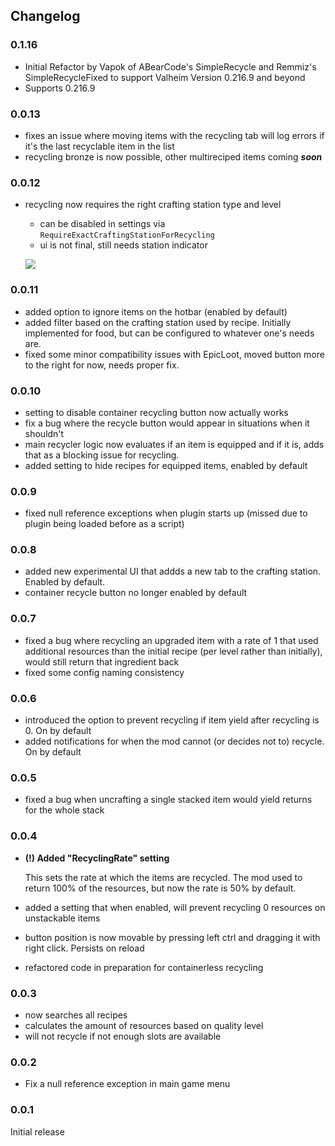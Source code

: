 ## Changelog

### 0.1.16
- Initial Refactor by Vapok of ABearCode's SimpleRecycle and Remmiz's SimpleRecycleFixed to support Valheim Version 0.216.9 and beyond
- Supports 0.216.9

### 0.0.13

- fixes an issue where moving items with the recycling tab will log errors if it's the last recyclable item in the list
- recycling bronze is now possible, other multireciped items coming _**soon**_

### 0.0.12

- recycling now requires the right crafting station type and level
    - can be disabled in settings via `RequireExactCraftingStationForRecycling`
    - ui is not final, still needs station indicator

  ![](https://i.imgur.com/PtCJ730.png)

### 0.0.11

- added option to ignore items on the hotbar (enabled by default)
- added filter based on the crafting station used by recipe. Initially implemented for food, but can be configured to whatever one's needs are.
- fixed some minor compatibility issues with EpicLoot, moved button more to the right for now, needs proper fix.

### 0.0.10

- setting to disable container recycling button now actually works
- fix a bug where the recycle button would appear in situations when it shouldn't
- main recycler logic now evaluates if an item is equipped and if it is, adds that as a blocking issue for recycling.
- added setting to hide recipes for equipped items, enabled by default

### 0.0.9

- fixed null reference exceptions when plugin starts up (missed due to plugin being loaded before as a script)

### 0.0.8

- added new experimental UI that addds a new tab to the crafting station. Enabled by default.
- container recycle button no longer enabled by default

### 0.0.7

- fixed a bug where recycling an upgraded item with a rate of 1 that used additional resources than the initial recipe (per level rather than initially), would still return that ingredient back
- fixed some config naming consistency

### 0.0.6

- introduced the option to prevent recycling if item yield after recycling is 0. On by default
- added notifications for when the mod cannot (or decides not to) recycle. On by default

### 0.0.5

- fixed a bug when uncrafting a single stacked item would yield returns for the whole stack

### 0.0.4

- __**(!) Added "RecyclingRate" setting**__

  This sets the rate at which the items are recycled. The mod used to return 100% of the resources, but now the rate is 50% by default.

- added a setting that when enabled, will prevent recycling 0 resources on unstackable items
- button position is now movable by pressing left ctrl and dragging it with right click. Persists on reload
- refactored code in preparation for containerless recycling

### 0.0.3

- now searches all recipes
- calculates the amount of resources based on quality level
- will not recycle if not enough slots are available

### 0.0.2

- Fix a null reference exception in main game menu

### 0.0.1

Initial release